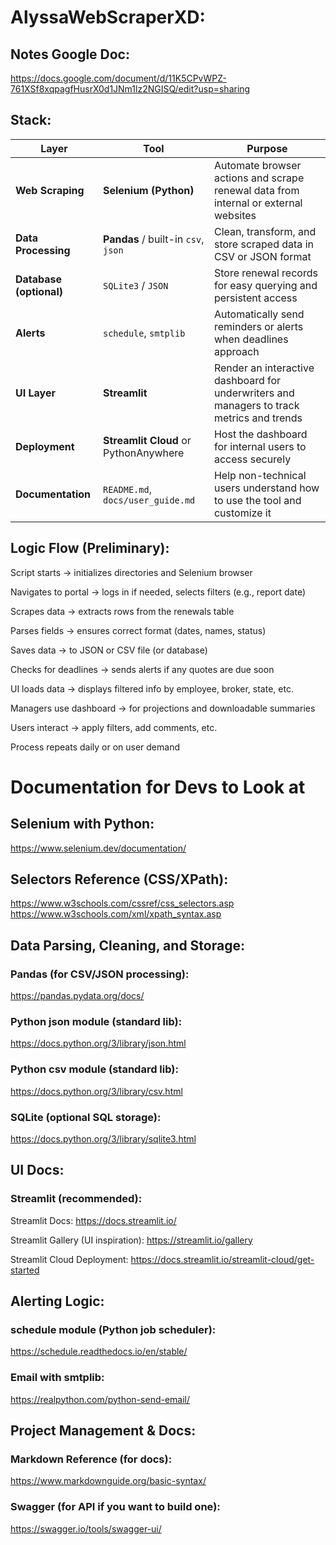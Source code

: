 # AlyssaWebScraperXD:

## Notes Google Doc: 
https://docs.google.com/document/d/11K5CPvWPZ-761XSf8xqpagfHusrX0d1JNm1lz2NGISQ/edit?usp=sharing

## Stack:
| Layer                   | Tool                                  | Purpose                                                                                   |
| ----------------------- | ------------------------------------- | ----------------------------------------------------------------------------------------- |
| **Web Scraping**        | **Selenium (Python)**                 | Automate browser actions and scrape renewal data from internal or external websites       |
| **Data Processing**     | **Pandas** / built-in `csv`, `json`   | Clean, transform, and store scraped data in CSV or JSON format                            |
| **Database (optional)** | `SQLite3` / `JSON`                    | Store renewal records for easy querying and persistent access                             |
| **Alerts**              | `schedule`, `smtplib`                 | Automatically send reminders or alerts when deadlines approach                            |
| **UI Layer**            | **Streamlit**                         | Render an interactive dashboard for underwriters and managers to track metrics and trends |
| **Deployment**          | **Streamlit Cloud** or PythonAnywhere | Host the dashboard for internal users to access securely                                  |
| **Documentation**       | `README.md`, `docs/user_guide.md`     | Help non-technical users understand how to use the tool and customize it                  |

## Logic Flow (Preliminary): 
Script starts → initializes directories and Selenium browser

Navigates to portal → logs in if needed, selects filters (e.g., report date)

Scrapes data → extracts rows from the renewals table

Parses fields → ensures correct format (dates, names, status)

Saves data → to JSON or CSV file (or database)

Checks for deadlines → sends alerts if any quotes are due soon

UI loads data → displays filtered info by employee, broker, state, etc.

Managers use dashboard → for projections and downloadable summaries

Users interact → apply filters, add comments, etc.

Process repeats daily or on user demand

# Documentation for Devs to Look at
## Selenium with Python: 
https://www.selenium.dev/documentation/

## Selectors Reference (CSS/XPath):
https://www.w3schools.com/cssref/css_selectors.asp
https://www.w3schools.com/xml/xpath_syntax.asp

## Data Parsing, Cleaning, and Storage:
### Pandas (for CSV/JSON processing):
https://pandas.pydata.org/docs/

### Python json module (standard lib):
https://docs.python.org/3/library/json.html

### Python csv module (standard lib):
https://docs.python.org/3/library/csv.html

### SQLite (optional SQL storage):
https://docs.python.org/3/library/sqlite3.html

## UI Docs:
### Streamlit (recommended):

Streamlit Docs:
https://docs.streamlit.io/

Streamlit Gallery (UI inspiration):
https://streamlit.io/gallery

Streamlit Cloud Deployment:
https://docs.streamlit.io/streamlit-cloud/get-started

## Alerting Logic:
### schedule module (Python job scheduler):
https://schedule.readthedocs.io/en/stable/

### Email with smtplib:
https://realpython.com/python-send-email/

## Project Management & Docs: 
### Markdown Reference (for docs):
https://www.markdownguide.org/basic-syntax/

### Swagger (for API if you want to build one):
https://swagger.io/tools/swagger-ui/

